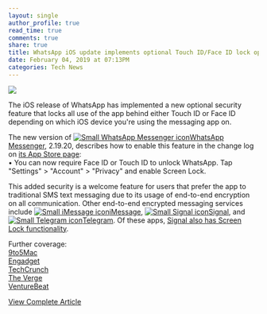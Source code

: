 ```yaml
---
layout: single
author_profile: true
read_time: true
comments: true
share: true
title: WhatsApp iOS update implements optional Touch ID/Face ID lock option
date: February 04, 2019 at 07:13PM
categories: Tech News
---
```

<img class="align-center" src="%20http://d2.alternativeto.net/dist/icons/whatsapp_58669.png?width=36&amp;height=36&amp;mode=crop&amp;upscale=false">
<p><p>The iOS release of WhatsApp has implemented a new optional security feature that locks all use of the app behind either Touch ID or Face ID depending on which iOS device you're using the messaging app on.</p>
<p>The new version of <a href='//alternativeto.net/software/whatsapp/'><img alt='Small WhatsApp Messenger icon' class='mini-app-icon' src='//d2.alternativeto.net/dist/icons/whatsapp_58669.png?width=36&height=36&mode=crop&upscale=false' />WhatsApp Messenger</a>, 2.19.20, describes how to enable this feature in the change log on <a href="https://itunes.apple.com/app/id310633997" rel="nofollow">its App Store page</a>:<br />
• You can now require Face ID or Touch ID to unlock WhatsApp. Tap &quot;Settings&quot; &gt; &quot;Account&quot; &gt; &quot;Privacy&quot; and enable Screen Lock.</p>
<p>This added security is a welcome feature for users that prefer the app to traditional SMS text messaging due to its usage of end-to-end encryption on all communication. Other end-to-end encrypted messaging services include <a href='//alternativeto.net/software/apple-messages/'><img alt='Small iMessage icon' class='mini-app-icon' src='//d2.alternativeto.net/dist/icons/apple-messages_95999.png?width=36&height=36&mode=crop&upscale=false' />iMessage</a>, <a href='//alternativeto.net/software/signal-private-messenger/'><img alt='Small Signal icon' class='mini-app-icon' src='//d2.alternativeto.net/dist/icons/signal-private-messenger_104976.png?width=36&height=36&mode=crop&upscale=false' />Signal</a>, and <a href='//alternativeto.net/software/telegram/'><img alt='Small Telegram icon' class='mini-app-icon' src='//d2.alternativeto.net/dist/icons/telegram_122545.png?width=36&height=36&mode=crop&upscale=false' />Telegram</a>. Of these apps, <a href="https://support.signal.org/hc/en-us/articles/360007059572-Screen-Lock" rel="nofollow">Signal also has Screen Lock functionality</a>.</p>
<p>Further coverage:<br />
<a href="https://9to5mac.com/2019/02/03/whatsapp-update-face-id-ios/" rel="nofollow">9to5Mac</a><br />
<a href="https://www.engadget.com/2019/02/04/whatsapp-update-hide-chats-touchid-faceid/" rel="nofollow">Engadget</a><br />
<a href="https://techcrunch.com/2019/02/04/whatsapp-adds-support-for-face-id-touch-id-biometric-lock-on-ios/" rel="nofollow">TechCrunch</a><br />
<a href="https://www.theverge.com/2019/2/4/18210197/whatsapp-touch-id-face-id-security" rel="nofollow">The Verge</a><br />
<a href="https://venturebeat.com/2019/02/04/whatsapp-now-lets-you-unlock-your-iphone-with-face-or-fingerprint-id/" rel="nofollow">VentureBeat</a></p>
</p>
<a class="btn btn--info" href="https://alternativeto.net/news/2019/2/whatsapp-ios-update-implements-optional-touch-id-face-id-lock-option">View Complete Article</a>